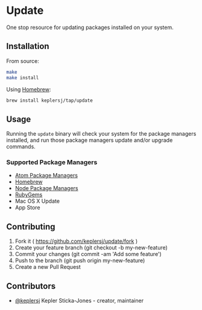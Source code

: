# Update

One stop resource for updating packages installed on your system.

## Installation

From source:
```bash
make
make install
```
Using [Homebrew](https://brew.sh):
```bash
brew install keplersj/tap/update
```

## Usage

Running the `update` binary will check your system for the package managers installed, and run those package managers update and/or upgrade commands.

### Supported Package Managers
- [Atom Package Managers](https://atom.io/)
- [Homebrew](http://brew.sh/)
- [Node Package Managers](https://www.npmjs.com/)
- [RubyGems](https://rubygems.org/)
- Mac OS X Update
- App Store

## Contributing

1. Fork it ( https://github.com/keplersj/update/fork )
2. Create your feature branch (git checkout -b my-new-feature)
3. Commit your changes (git commit -am 'Add some feature')
4. Push to the branch (git push origin my-new-feature)
5. Create a new Pull Request

## Contributors

- [@keplersj](https://github.com/keplersj) Kepler Sticka-Jones - creator, maintainer
